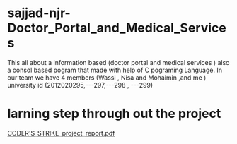 # sajjad-njr-Doctor_Portal_and_Medical_Services
This all about a information based (doctor portal and medical services ) also a consol based pogram that made with help of C pograming Language. In our team we have 4 members (Wassi , Nisa and Mohaimin ,and me ) university id (2012020295,---297,---298 , ---299)
# larning step through out the project 
 [CODER'S_STRIKE_project_report.pdf](https://github.com/sajjad-njr/sajjad-njr-Doctor_Portal_and_Medical_Services/files/6904215/CODER.S_STRIKE_project_report.pdf)
